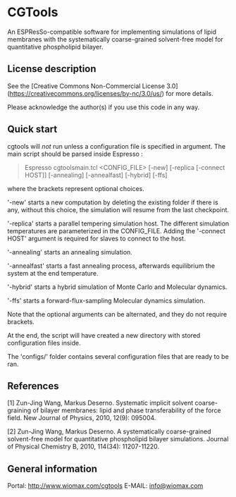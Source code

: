 CGTools
=======
An ESPResSo-compatible software for implementing simulations of lipid membranes with the systematically coarse-grained solvent-free model for quantitative phospholipid bilayer. 

License description
-------------------

See the [Creative Commons Non-Commercial License 3.0] (https://creativecommons.org/licenses/by-nc/3.0/us/) for more details.

Please acknowledge the author(s) if you use this code in any way.

Quick start
-----------
cgtools will *not* run unless a configuration file is specified in argument.
The main script should be parsed inside Espresso : 

   > Espresso cgtoolsmain.tcl <CONFIG_FILE> 
	      [-new]
	      [-replica [-connect HOST]]
	      [-annealing]
	      [-annealfast]
	      [-hybrid]
	      [-ffs]

   where the brackets represent optional choices. 

   '-new' starts a new computation by deleting the existing folder if there is
   any, without this choice, the simulation will resume from the last checkpoint.

   '-replica' starts a parallel tempering simulation host. The different
   simulation temperatures are parameterized in the CONFIG_FILE. Adding the
   '-connect HOST' argument is required for slaves to connect to the host.

   '-annealing' starts an annealing simulation.

   '-annealfast' starts a fast annealing process, afterwards equilibrium the system 
   at the end temperature.

   '-hybrid' starts a hybrid simulation of Monte Carlo and Molecular dynamics.
   
   '-ffs' starts a forward-flux-sampling Molecular dynamics simulation.

   Note that the optional arguments can be alternated, and they do not require
   brackets. 

At the end, the script will have created a new directory with stored configuration 
files inside.

The 'configs/' folder contains several configuration files that are ready to be ran.

References
----------
[1] Zun-Jing Wang, Markus Deserno. Systematic implicit solvent coarse-graining 
of bilayer membranes: lipid and phase transferability of the force field. 
New Journal of Physics, 2010, 12(9): 095004. 

[2] Zun-Jing Wang, Markus Deserno. A systematically coarse-grained solvent-free 
model for quantitative phospholipid bilayer simulations. 
Journal of Physical Chemistry B, 2010, 114(34): 11207-11220. 

General information
-------------------
Portal: http://www.wiomax.com/cgtools
E-MAIL: info@wiomax.com



